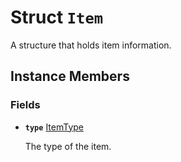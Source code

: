 # Struct <code>Item</code>

A structure that holds item information.
## Instance Members
### Fields
- <code><b>type</b></code> <a href="../classes/ItemType.md">ItemType</a>

  The type of the item.